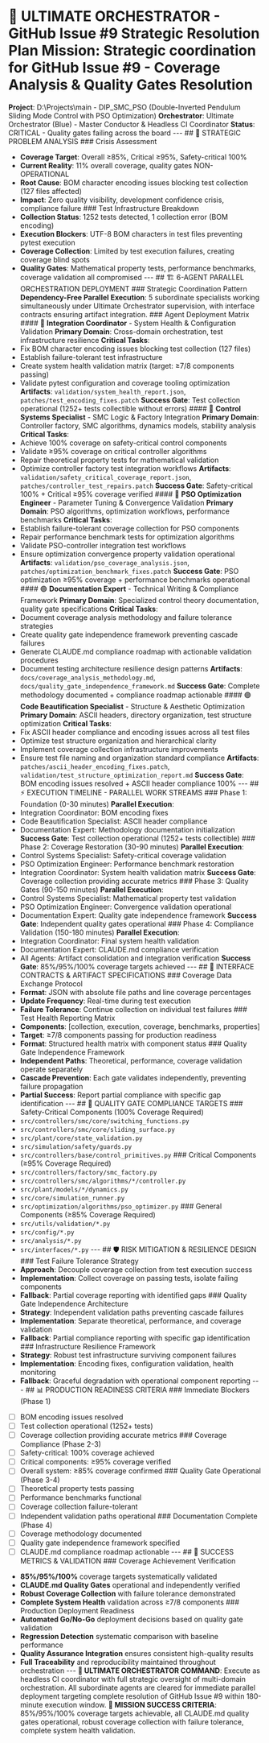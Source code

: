 # 🔵 ULTIMATE ORCHESTRATOR - GitHub Issue #9 Strategic Resolution Plan **Mission**: Strategic coordination for GitHub Issue #9 - Coverage Analysis & Quality Gates Resolution
**Project**: D:\Projects\main - DIP_SMC_PSO (Double-Inverted Pendulum Sliding Mode Control with PSO Optimization)
**Orchestrator**: Ultimate Orchestrator (Blue) - Master Conductor & Headless CI Coordinator
**Status**: CRITICAL - Quality gates failing across the board --- ## 🎯 STRATEGIC PROBLEM ANALYSIS ### Crisis Assessment
- **Coverage Target**: Overall ≥85%, Critical ≥95%, Safety-critical 100%
- **Current Reality**: 11% overall coverage, quality gates NON-OPERATIONAL
- **Root Cause**: BOM character encoding issues blocking test collection (127 files affected)
- **Impact**: Zero quality visibility, development confidence crisis, compliance failure ### Test Infrastructure Breakdown
- **Collection Status**: 1252 tests detected, 1 collection error (BOM encoding)
- **Execution Blockers**: UTF-8 BOM characters in test files preventing pytest execution
- **Coverage Collection**: Limited by test execution failures, creating coverage blind spots
- **Quality Gates**: Mathematical property tests, performance benchmarks, coverage validation all compromised --- ## 🏗️ 6-AGENT PARALLEL ORCHESTRATION DEPLOYMENT ### Strategic Coordination Pattern
**Dependency-Free Parallel Execution**: 5 subordinate specialists working simultaneously under Ultimate Orchestrator supervision, with interface contracts ensuring artifact integration. ### Agent Deployment Matrix #### 🌈 **Integration Coordinator** - System Health & Configuration Validation
**Primary Domain**: Cross-domain orchestration, test infrastructure resilience
**Critical Tasks**:
- Fix BOM character encoding issues blocking test collection (127 files)
- Establish failure-tolerant test infrastructure
- Create system health validation matrix (target: ≥7/8 components passing)
- Validate pytest configuration and coverage tooling optimization **Artifacts**: `validation/system_health_report.json`, `patches/test_encoding_fixes.patch`
**Success Gate**: Test collection operational (1252+ tests collectible without errors) #### 🔴 **Control Systems Specialist** - SMC Logic & Factory Integration
**Primary Domain**: Controller factory, SMC algorithms, dynamics models, stability analysis
**Critical Tasks**:
- Achieve 100% coverage on safety-critical control components
- Validate ≥95% coverage on critical controller algorithms
- Repair theoretical property tests for mathematical validation
- Optimize controller factory test integration workflows **Artifacts**: `validation/safety_critical_coverage_report.json`, `patches/controller_test_repairs.patch`
**Success Gate**: Safety-critical 100% + Critical ≥95% coverage verified #### 🔵 **PSO Optimization Engineer** - Parameter Tuning & Convergence Validation
**Primary Domain**: PSO algorithms, optimization workflows, performance benchmarks
**Critical Tasks**:
- Establish failure-tolerant coverage collection for PSO components
- Repair performance benchmark tests for optimization algorithms
- Validate PSO-controller integration test workflows
- Ensure optimization convergence property validation operational **Artifacts**: `validation/pso_coverage_analysis.json`, `patches/optimization_benchmark_fixes.patch`
**Success Gate**: PSO optimization ≥95% coverage + performance benchmarks operational #### 🟢 **Documentation Expert** - Technical Writing & Compliance Framework
**Primary Domain**: Specialized control theory documentation, quality gate specifications
**Critical Tasks**:
- Document coverage analysis methodology and failure tolerance strategies
- Create quality gate independence framework preventing cascade failures
- Generate CLAUDE.md compliance roadmap with actionable validation procedures
- Document testing architecture resilience design patterns **Artifacts**: `docs/coverage_analysis_methodology.md`, `docs/quality_gate_independence_framework.md`
**Success Gate**: Complete methodology documented + compliance roadmap actionable #### 🟣 **Code Beautification Specialist** - Structure & Aesthetic Optimization
**Primary Domain**: ASCII headers, directory organization, test structure optimization
**Critical Tasks**:
- Fix ASCII header compliance and encoding issues across all test files
- Optimize test structure organization and hierarchical clarity
- Implement coverage collection infrastructure improvements
- Ensure test file naming and organization standard compliance **Artifacts**: `patches/ascii_header_encoding_fixes.patch`, `validation/test_structure_optimization_report.md`
**Success Gate**: BOM encoding issues resolved + ASCII header compliance 100% --- ## ⚡ EXECUTION TIMELINE - PARALLEL WORK STREAMS ### Phase 1: Foundation (0-30 minutes)
**Parallel Execution**:
- Integration Coordinator: BOM encoding fixes
- Code Beautification Specialist: ASCII header compliance
- Documentation Expert: Methodology documentation initialization **Success Gate**: Test collection operational (1252+ tests collectible) ### Phase 2: Coverage Restoration (30-90 minutes)
**Parallel Execution**:
- Control Systems Specialist: Safety-critical coverage validation
- PSO Optimization Engineer: Performance benchmark restoration
- Integration Coordinator: System health validation matrix **Success Gate**: Coverage collection providing accurate metrics ### Phase 3: Quality Gates (90-150 minutes)
**Parallel Execution**:
- Control Systems Specialist: Mathematical property test validation
- PSO Optimization Engineer: Convergence validation operational
- Documentation Expert: Quality gate independence framework **Success Gate**: Independent quality gates operational ### Phase 4: Compliance Validation (150-180 minutes)
**Parallel Execution**:
- Integration Coordinator: Final system health validation
- Documentation Expert: CLAUDE.md compliance verification
- All Agents: Artifact consolidation and integration verification **Success Gate**: 85%/95%/100% coverage targets achieved --- ## 🔧 INTERFACE CONTRACTS & ARTIFACT SPECIFICATIONS ### Coverage Data Exchange Protocol
- **Format**: JSON with absolute file paths and line coverage percentages
- **Update Frequency**: Real-time during test execution
- **Failure Tolerance**: Continue collection on individual test failures ### Test Health Reporting Matrix
- **Components**: [collection, execution, coverage, benchmarks, properties]
- **Target**: ≥7/8 components passing for production readiness
- **Format**: Structured health matrix with component status ### Quality Gate Independence Framework
- **Independent Paths**: Theoretical, performance, coverage validation operate separately
- **Cascade Prevention**: Each gate validates independently, preventing failure propagation
- **Partial Success**: Report partial compliance with specific gap identification --- ## 🎯 QUALITY GATE COMPLIANCE TARGETS ### Safety-Critical Components (100% Coverage Required)
- `src/controllers/smc/core/switching_functions.py`
- `src/controllers/smc/core/sliding_surface.py`
- `src/plant/core/state_validation.py`
- `src/simulation/safety/guards.py`
- `src/controllers/base/control_primitives.py` ### Critical Components (≥95% Coverage Required)
- `src/controllers/factory/smc_factory.py`
- `src/controllers/smc/algorithms/*/controller.py`
- `src/plant/models/*/dynamics.py`
- `src/core/simulation_runner.py`
- `src/optimization/algorithms/pso_optimizer.py` ### General Components (≥85% Coverage Required)
- `src/utils/validation/*.py`
- `src/config/*.py`
- `src/analysis/*.py`
- `src/interfaces/*.py` --- ## 🛡️ RISK MITIGATION & RESILIENCE DESIGN ### Test Failure Tolerance Strategy
- **Approach**: Decouple coverage collection from test execution success
- **Implementation**: Collect coverage on passing tests, isolate failing components
- **Fallback**: Partial coverage reporting with identified gaps ### Quality Gate Independence Architecture
- **Strategy**: Independent validation paths preventing cascade failures
- **Implementation**: Separate theoretical, performance, and coverage validation
- **Fallback**: Partial compliance reporting with specific gap identification ### Infrastructure Resilience Framework
- **Strategy**: Robust test infrastructure surviving component failures
- **Implementation**: Encoding fixes, configuration validation, health monitoring
- **Fallback**: Graceful degradation with operational component reporting --- ## 📊 PRODUCTION READINESS CRITERIA ### Immediate Blockers (Phase 1)
- [ ] BOM encoding issues resolved
- [ ] Test collection operational (1252+ tests)
- [ ] Coverage collection providing accurate metrics ### Coverage Compliance (Phase 2-3)
- [ ] Safety-critical: 100% coverage achieved
- [ ] Critical components: ≥95% coverage verified
- [ ] Overall system: ≥85% coverage confirmed ### Quality Gate Operational (Phase 3-4)
- [ ] Theoretical property tests passing
- [ ] Performance benchmarks functional
- [ ] Coverage collection failure-tolerant
- [ ] Independent validation paths operational ### Documentation Complete (Phase 4)
- [ ] Coverage methodology documented
- [ ] Quality gate independence framework specified
- [ ] CLAUDE.md compliance roadmap actionable --- ## 🚀 SUCCESS METRICS & VALIDATION ### Coverage Achievement Verification
- **85%/95%/100%** coverage targets systematically validated
- **CLAUDE.md Quality Gates** operational and independently verified
- **Robust Coverage Collection** with failure tolerance demonstrated
- **Complete System Health** validation across ≥7/8 components ### Production Deployment Readiness
- **Automated Go/No-Go** deployment decisions based on quality gate validation
- **Regression Detection** systematic comparison with baseline performance
- **Quality Assurance Integration** ensures consistent high-quality results
- **Full Traceability** and reproducibility maintained throughout orchestration --- **🔵 ULTIMATE ORCHESTRATOR COMMAND**: Execute as headless CI coordinator with full strategic oversight of multi-domain orchestration. All subordinate agents are cleared for immediate parallel deployment targeting complete resolution of GitHub Issue #9 within 180-minute execution window. **🎯 MISSION SUCCESS CRITERIA**: 85%/95%/100% coverage targets achievable, all CLAUDE.md quality gates operational, robust coverage collection with failure tolerance, complete system health validation.